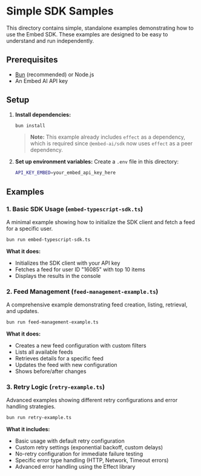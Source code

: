 # Simple SDK Samples

This directory contains simple, standalone examples demonstrating how to use the Embed SDK. These examples are designed to be easy to understand and run independently.

## Prerequisites

- [Bun](https://bun.sh/) (recommended) or Node.js
- An Embed AI API key

## Setup

1. **Install dependencies:**
   ```bash
   bun install
   ```
   
   > **Note:** This example already includes `effect` as a dependency, which is required since `@embed-ai/sdk` now uses `effect` as a peer dependency.

2. **Set up environment variables:**
   Create a `.env` file in this directory:
   ```bash
   API_KEY_EMBED=your_embed_api_key_here
   ```

## Examples

### 1. Basic SDK Usage (`embed-typescript-sdk.ts`)

A minimal example showing how to initialize the SDK client and fetch a feed for a specific user.

```bash
bun run embed-typescript-sdk.ts
```

**What it does:**
- Initializes the SDK client with your API key
- Fetches a feed for user ID "16085" with top 10 items
- Displays the results in the console

### 2. Feed Management (`feed-management-example.ts`)

A comprehensive example demonstrating feed creation, listing, retrieval, and updates.

```bash
bun run feed-management-example.ts
```

**What it does:**
- Creates a new feed configuration with custom filters
- Lists all available feeds
- Retrieves details for a specific feed
- Updates the feed with new configuration
- Shows before/after changes

### 3. Retry Logic (`retry-example.ts`)

Advanced examples showing different retry configurations and error handling strategies.

```bash
bun run retry-example.ts
```

**What it includes:**
- Basic usage with default retry configuration
- Custom retry settings (exponential backoff, custom delays)
- No-retry configuration for immediate failure testing
- Specific error type handling (HTTP, Network, Timeout errors)
- Advanced error handling using the Effect library
